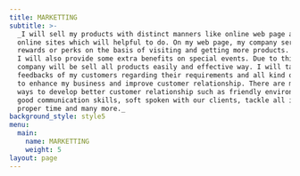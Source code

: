 ```yaml
---
title: MARKETTING
subtitle: >-
  _I will sell my products with distinct manners like online web page and other
  online sites which will helpful to do. On my web page, my company serve extra
  rewards or perks on the basis of visiting and getting more products. Moreover,
  I will also provide some extra benefits on special events. Due to this, my
  company will be sell all products easily and effective way. I will take
  feedbacks of my customers regarding their requirements and all kind of needs
  to enhance my business and improve customer relationship. There are many other
  ways to develop better customer relationship such as friendly environment,
  good communication skills, soft spoken with our clients, tackle all issues at
  proper time and many more._
background_style: style5
menu:
  main:
    name: MARKETTING
    weight: 5
layout: page
---
```



